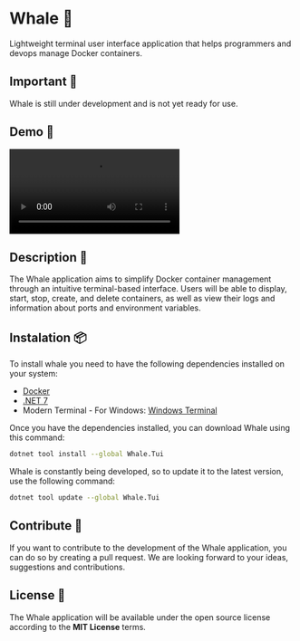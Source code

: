 ﻿# Whale 🐳

Lightweight terminal user interface application that helps programmers and devops manage Docker containers.

## Important 📢

Whale is still under development and is not yet ready for use.

## Demo 🎥

![Whale Demo](./docs/demo.mp4)

## Description 📝

The Whale application aims to simplify Docker container management through an intuitive terminal-based interface. Users will be able to display, start, stop, create, and delete containers, as well as view their logs and information about ports and environment variables.

## Instalation 📦

To install whale you need to have the following dependencies installed on your system:

- [Docker](https://docs.docker.com/get-docker/)
- [.NET 7](https://dotnet.microsoft.com/download/dotnet/7.0)
- Modern Terminal - For Windows: [Windows Terminal](https://www.microsoft.com/en-us/p/windows-terminal/9n0dx20hk701?activetab=pivot:overviewtab)

Once you have the dependencies installed, you can download Whale using this command:

```bash
dotnet tool install --global Whale.Tui
```

Whale is constantly being developed, so to update it to the latest version, use the following command:

```bash
dotnet tool update --global Whale.Tui
```

## Contribute 🤝

If you want to contribute to the development of the Whale application, you can do so by creating a pull request. We are looking forward to your ideas, suggestions and contributions.

## License 📕

The Whale application will be available under the open source license according to the **MIT License** terms.
